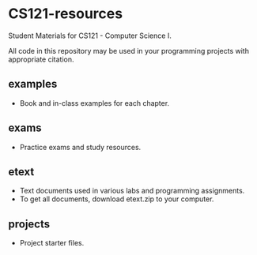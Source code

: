 # CS121-resources
Student Materials for CS121 - Computer Science I.

All code in this repository may be used in your programming projects with appropriate citation.

## examples
- Book and in-class examples for each chapter.

## exams
 - Practice exams and study resources.

## etext
- Text documents used in various labs and programming assignments.
- To get all documents, download etext.zip to your computer.

## projects
- Project starter files.
